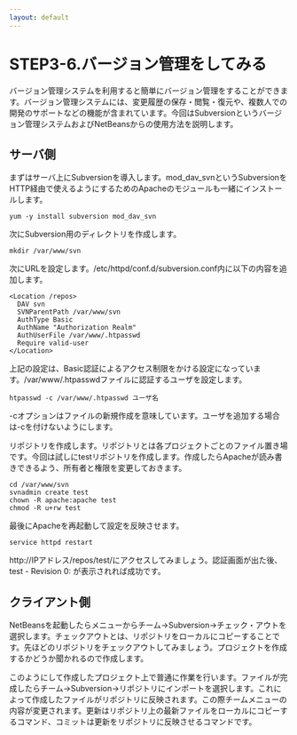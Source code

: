```yaml
---
layout: default
---
```

# STEP3-6.バージョン管理をしてみる

バージョン管理システムを利用すると簡単にバージョン管理をすることができます。バージョン管理システムには、変更履歴の保存・閲覧・復元や、複数人での開発のサポートなどの機能が含まれています。今回はSubversionというバージョン管理システムおよびNetBeansからの使用方法を説明します。

## サーバ側

まずはサーバ上にSubversionを導入します。mod_dav_svnというSubversionをHTTP経由で使えるようにするためのApacheのモジュールも一緒にインストールします。

    yum -y install subversion mod_dav_svn

次にSubversion用のディレクトリを作成します。

    mkdir /var/www/svn

次にURLを設定します。/etc/httpd/conf.d/subversion.conf内に以下の内容を追加します。

```
<Location /repos>
  DAV svn
  SVNParentPath /var/www/svn
  AuthType Basic
  AuthName "Authorization Realm"
  AuthUserFile /var/www/.htpasswd
  Require valid-user
</Location>
```

上記の設定は、Basic認証によるアクセス制限をかける設定になっています。/var/www/.htpasswdファイルに認証するユーザを設定します。

    htpasswd -c /var/www/.htpasswd ユーザ名

-cオプションはファイルの新規作成を意味しています。ユーザを追加する場合は-cを付けないようにします。

リポジトリを作成します。リポジトリとは各プロジェクトごとのファイル置き場です。今回は試しにtestリポジトリを作成します。作成したらApacheが読み書きできるよう、所有者と権限を変更しておきます。

    cd /var/www/svn
    svnadmin create test
    chown -R apache:apache test
    chmod -R u+rw test

最後にApacheを再起動して設定を反映させます。

    service httpd restart

http://IPアドレス/repos/test/にアクセスしてみましょう。認証画面が出た後、test - Revision 0: が表示されれば成功です。

## クライアント側

NetBeansを起動したらメニューからチーム→Subversion→チェック・アウトを選択します。チェックアウトとは、リポジトリをローカルにコピーすることです。先ほどのリポジトリをチェックアウトしてみましょう。プロジェクトを作成するかどうか聞かれるので作成します。

このようにして作成したプロジェクト上で普通に作業を行います。ファイルが完成したらチーム→Subversion→リポジトリにインポートを選択します。これによって作成したファイルがリポジトリに反映されます。この際チームメニューの内容が変更されます。更新はリポジトリ上の最新ファイルをローカルにコピーするコマンド、コミットは更新をリポジトリに反映させるコマンドです。